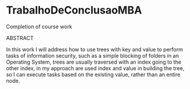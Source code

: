 # TrabalhoDeConclusaoMBA

Completion of course work

ABSTRACT

In this work I will address how to use trees with key and value to perform tasks of
information security, such as a simple blocking of folders in an Operating System,
trees are usually traversed with an index going to the other index, in my approach are
used index and value in building the tree, so I can execute tasks based on the
existing value, rather than an entire node.
